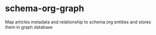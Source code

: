 # schema-org-graph
Map articles metadata and relationship to schema.org entities and stores them in graph database

